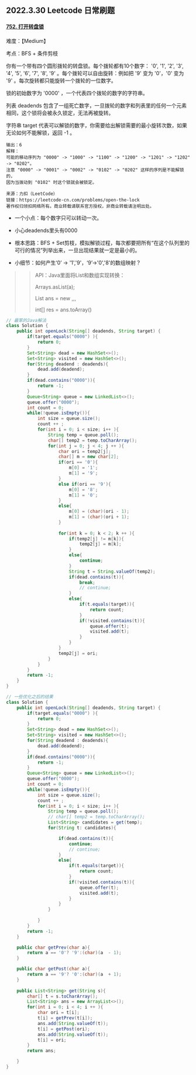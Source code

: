 <h2>2022.3.30 Leetcode 日常刷题
</h2>





#### [752. 打开转盘锁](https://leetcode-cn.com/problems/open-the-lock/)

难度：【Medium】

考点：BFS + 条件剪枝

你有一个带有四个圆形拨轮的转盘锁。每个拨轮都有10个数字： '0', '1', '2', '3', '4', '5', '6', '7', '8', '9' 。每个拨轮可以自由旋转：例如把 '9' 变为 '0'，'0' 变为 '9' 。每次旋转都只能旋转一个拨轮的一位数字。

锁的初始数字为 '0000' ，一个代表四个拨轮的数字的字符串。

列表 deadends 包含了一组死亡数字，一旦拨轮的数字和列表里的任何一个元素相同，这个锁将会被永久锁定，无法再被旋转。

字符串 target 代表可以解锁的数字，你需要给出解锁需要的最小旋转次数，如果无论如何不能解锁，返回 -1 。

```输入：deadends = ["0201","0101","0102","1212","2002"], target = "0202"
输出：6
解释：
可能的移动序列为 "0000" -> "1000" -> "1100" -> "1200" -> "1201" -> "1202" -> "0202"。
注意 "0000" -> "0001" -> "0002" -> "0102" -> "0202" 这样的序列是不能解锁的，
因为当拨动到 "0102" 时这个锁就会被锁定。

来源：力扣（LeetCode）
链接：https://leetcode-cn.com/problems/open-the-lock
著作权归领扣网络所有。商业转载请联系官方授权，非商业转载请注明出处。
```

- 一个小点：每个数字只可以转动一次。
- 小心deadends里头有0000

- 根本思路：BFS + Set剪枝，模拟解锁过程，每次都要把所有“在这个队列里的可行的情况”列举出来，一旦出现结果就一定是最小的。
- 小细节：如何产生‘0’ -> '1','9'，‘9’->'0','8'的数组映射？

> >
> >
> >API：Java里面将List和数组实现转换：
> >
> >Arrays.asList(a); 
> >
> >List<Integer> ans = new ,,,
> >
> >int[] res = ans.toArray()

```Java 
// 最笨的Java解法
class Solution {
    public int openLock(String[] deadends, String target) {
        if(target.equals("0000") ){
            return 0;
        }
        Set<String> dead = new HashSet<>();
        Set<String> visited = new HashSet<>();
        for(String deadend : deadends){
            dead.add(deadend);
        }
        if(dead.contains("0000")){
            return -1;
        }
        Queue<String> queue = new LinkedList<>();
        queue.offer("0000");
        int count = 0;
        while(!queue.isEmpty()){
            int size = queue.size(); 
            count ++ ;
            for(int i = 0; i < size; i++ ){
                String temp = queue.poll();
                char[] temp2 = temp.toCharArray();
                for(int j = 0; j < 4; j ++ ){
                    char ori = temp2[j];
                    char[] m = new char[2];
                    if(ori == '0'){
                        m[0] = '1';
                        m[1] = '9';
                    }
                    else if(ori == '9'){
                        m[0] = '8';
                        m[1] = '0';
                    }
                    else{
                        m[0] = (char)(ori - 1);
                        m[1] = (char)(ori + 1);
                    }
                    
                    for(int k = 0; k < 2; k ++ ){
                        if(temp2[j] != m[k]){
                            temp2[j] = m[k];
                        }
                        else{
                            continue;
                        }
                        String t = String.valueOf(temp2);
                        if(dead.contains(t)){
                            break;
                            // continue;
                        }
                        else{
                            if(t.equals(target)){
                                return count;
                            }
                            if(!visited.contains(t)){
                                queue.offer(t);
                                visited.add(t);
                            }
                        }
                    }
                    temp2[j] = ori;
                }
            }
        }
        return -1;
    }
}
```



```Java
// 一些优化之后的结果
class Solution {
    public int openLock(String[] deadends, String target) {
        if(target.equals("0000") ){
            return 0;
        }
        Set<String> dead = new HashSet<>();
        Set<String> visited = new HashSet<>();
        for(String deadend : deadends){
            dead.add(deadend);
        }
        if(dead.contains("0000")){
            return -1;
        }
        Queue<String> queue = new LinkedList<>();
        queue.offer("0000");
        int count = 0;
        while(!queue.isEmpty()){
            int size = queue.size(); 
            count ++ ;
            for(int i = 0; i < size; i++ ){
                String temp = queue.poll();
                // char[] temp2 = temp.toCharArray();
                List<String> candidates = get(temp);
                for(String t: candidates){

                    if(dead.contains(t)){
                        continue;
                        // continue;
                    }
                    else{
                        if(t.equals(target)){
                            return count;
                        }
                        if(!visited.contains(t)){
                            queue.offer(t);
                            visited.add(t);
                        }
                    }
                }
        
            }
        }
        return -1;
    }

    public char getPrev(char a){
        return a == '0'? '9':(char)(a  - 1);
    }

    public char getPost(char a){
        return a == '9'? '0':(char)(a  + 1);
    }
    
    public List<String> get(String s){
        char[] t = s.toCharArray();
        List<String> ans = new ArrayList<>();
        for(int i = 0; i < 4; i ++ ){
            char ori = t[i];
            t[i] = getPrev(t[i]);
            ans.add(String.valueOf(t));
            t[i] = getPost(ori);
            ans.add(String.valueOf(t));
            t[i] = ori;
        }
        return ans;

    }
}
```

